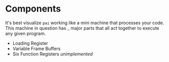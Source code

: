 # Components
It's best visualize `pai` working like a mini machine that processes your code. This machine in question has _ major parts that all act together to execute any given program.  

- Loading Register
- Variable Frame Buffers
- Six Function Registers *unimplemented*
